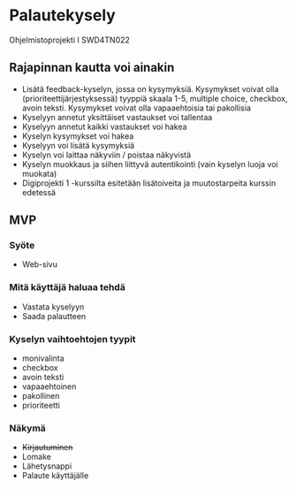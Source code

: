 # Palautekysely
Ohjelmistoprojekti I SWD4TN022

## Rajapinnan kautta voi ainakin
* Lisätä feedback-kyselyn, jossa on kysymyksiä. Kysymykset voivat olla (prioriteettijärjestyksessä) tyyppiä skaala 1-5, multiple choice, checkbox, avoin teksti. Kysymykset voivat olla vapaaehtoisia tai pakollisia
* Kyselyyn annetut yksittäiset vastaukset voi tallentaa
* Kyselyyn annetut kaikki vastaukset voi hakea
* Kyselyn kysymykset voi hakea
* Kyselyyn voi lisätä kysymyksiä
* Kyselyn voi laittaa näkyviin / poistaa näkyvistä
* Kyselyn muokkaus ja siihen liittyvä autentikointi (vain kyselyn luoja voi muokata)
* Digiprojekti 1 -kurssilta esitetään lisätoiveita ja muutostarpeita kurssin edetessä

## MVP

### Syöte
* Web-sivu

### Mitä käyttäjä haluaa tehdä
* Vastata kyselyyn
* Saada palautteen

### Kyselyn vaihtoehtojen tyypit
* monivalinta
* checkbox
* avoin teksti
* vapaaehtoinen
* pakollinen
* prioriteetti

### Näkymä
* ~~Kirjautuminen~~
* Lomake
* Lähetysnappi
* Palaute käyttäjälle
